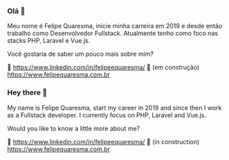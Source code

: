 ### Olá 👋

Meu nome é Felipe Quaresma, inicie minha carreira em 2019 e desde então trabalho como Desenvolvedor Fullstack. Atualmente tenho como foco nas stacks PHP, Laravel e Vue.js.

Você gostaria de saber um pouco mais sobre mim?

:link: https://www.linkedin.com/in/felipeequaresma/
:construction: (em construção) https://www.felipequaresma.com.br 

### Hey there 👋

My name is Felipe Quaresma, start my career in 2019 and since then I work as a Fullstack developer. I currently focus on PHP, Laravel and Vue.js.

Would you like to know a little more about me?

:link: https://www.linkedin.com/in/felipeequaresma/
:construction: (in construction) https://www.felipequaresma.com.br 

